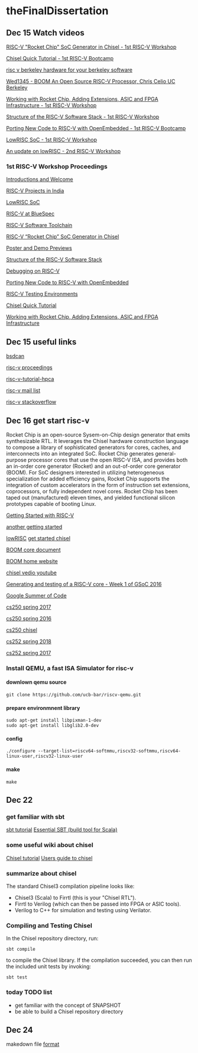 # theFinalDissertation

## Dec 15 Watch videos
[RISC-V "Rocket Chip" SoC Generator in Chisel - 1st RISC-V Workshop](https://www.youtube.com/watch?v=Ir3h3qWcNlg)

[Chisel Quick Tutorial - 1st RISC-V Bootcamp](https://www.youtube.com/watch?v=pfM1WUWbfBs&t=19s)

[risc v berkeley hardware for your berkeley software](https://www.youtube.com/watch?v=SR6m5gcayZs)

[Wed1345 - BOOM An Open Source RISC-V Processor, Chris Celio UC Berkeley](https://www.youtube.com/watch?v=JuJDPbzWpR0)

[Working with Rocket Chip, Adding Extensions, ASIC and FPGA Infrastructure - 1st RISC-V Workshop](https://www.youtube.com/watch?v=64nsYJJqNvI)

[Structure of the RISC-V Software Stack - 1st RISC-V Workshop](https://www.youtube.com/watch?v=2T3eRndwcr0)

[Porting New Code to RISC-V with OpenEmbedded - 1st RISC-V Bootcamp](https://www.youtube.com/watch?v=0xfDcckQfGM)

[LowRISC SoC - 1st RISC-V Workshop](https://www.youtube.com/watch?v=r1i9SAOdyS4)

[An update on lowRISC - 2nd RISC-V Workshop](https://www.youtube.com/watch?v=j94n8yAvq5U)

### 1st RISC-V Workshop Proceedings
[Introductions and Welcome](https://www.youtube.com/watch?v=A5kpo_ff98M&feature=youtu.be)

[RISC-V Projects in India](https://www.youtube.com/watch?v=OoxOzvf78uQ&feature=youtu.be)

[LowRISC SoC](https://www.youtube.com/watch?v=r1i9SAOdyS4&feature=youtu.be)

[RISC-V at BlueSpec](https://www.youtube.com/watch?v=6G0xsL1lmrg&feature=youtu.be)

[RISC-V Software Toolchain](https://www.youtube.com/watch?v=XSyH9T-Cj4w&feature=youtu.be)

[RISC-V “Rocket Chip” SoC Generator in Chisel](https://www.youtube.com/watch?v=Ir3h3qWcNlg&feature=youtu.be)

[Poster and Demo Previews](https://www.youtube.com/watch?v=yM1SQPpXPXQ&feature=youtu.be)

[Structure of the RISC-V Software Stack](https://www.youtube.com/watch?v=2T3eRndwcr0&feature=youtu.be)

[Debugging on RISC-V](https://www.youtube.com/watch?v=sIfG4C936rA&feature=youtu.be)

[Porting New Code to RISC-V with OpenEmbedded](https://www.youtube.com/watch?v=0xfDcckQfGM&feature=youtu.be)

[RISC-V Testing Environments](https://www.youtube.com/watch?v=mbyb7BgYyXg&feature=youtu.be)

[Chisel Quick Tutorial](https://www.youtube.com/watch?v=pfM1WUWbfBs&feature=youtu.be)

[Working with Rocket Chip, Adding Extensions, ASIC and FPGA Infrastructure](https://www.youtube.com/watch?v=64nsYJJqNvI&feature=youtu.be)

## Dec 15 useful links
[bsdcan](http://www.bsdcan.org/2019/)

[risc-v proceedings](https://riscv.org/category/workshops/proceedings/)

[risc-v-tutorial-hpca](https://riscv.org/2015/02/risc-v-tutorial-hpca-2015/)

[risc-v mail list](https://riscv.org/mailing-lists/)

[risc-v stackoverflow](https://stackoverflow.com/questions/tagged/riscv)

## Dec 16 get start risc-v

Rocket Chip is an open-source Sysem-on-Chip design generator that emits synthesizable RTL. It leverages the Chisel hardware construction language to compose a library of sophisticated generators for cores, caches, and interconnects into an integrated SoC. Rocket Chip generates general-purpose processor cores that use the open RISC-V ISA, and provides both an in-order core generator (Rocket) and an out-of-order core generator (BOOM). For SoC designers interested in utilizing heterogeneous specialization for added efficiency gains, Rocket Chip supports the integration of custom accelerators in the form of instruction set extensions, coprocessors, or fully independent novel cores. Rocket Chip has been taped out (manufactured) eleven times, and yielded functional silicon prototypes capable of booting Linux.

[Getting Started with RISC-V](http://riscv.org.s3-website-us-west-1.amazonaws.com/getting-started.html)

[another getting started](https://www.semiwiki.com/forum/content/7225-getting-started-risc-v.html)

[lowRISC](https://www.lowrisc.org/docs/tagged-memory-v0.1/setup/)
[get started chisel](https://chisel.eecs.berkeley.edu/)

[BOOM core document](https://docs.boom-core.org/en/latest/)

[BOOM home website](https://boom-core.org/index)

[chisel vedio youtube](https://www.youtube.com/channel/UCfangLtLIhrEwDU-xH4VkLg/videos)

[Generating and testing of a RISC-V core - Week 1 of GSoC 2016](http://eliaskousk.teamdac.com/entry/generating-and-testing-of-a-risc-v-core-week-1-of-gsoc-2016)

[Google Summer of Code](https://summerofcode.withgoogle.com/archive/)

[cs250 spring 2017](https://inst.eecs.berkeley.edu/~cs250/sp17/)

[cs250 spring 2016](http://www-inst.eecs.berkeley.edu/~cs250/sp16/)

[cs250 chisel](https://github.com/ucberkeley-cs250/chisel)

[cs252 spring 2018](http://www-inst.eecs.berkeley.edu/~cs152/sp18/)

[cs252 spring 2017](https://inst.eecs.berkeley.edu/~cs252/sp17/)
### Install QEMU, a fast ISA Simulator for risc-v

#### downlown qemu source
```
git clone https://github.com/ucb-bar/riscv-qemu.git
```
#### prepare environmnent library
```
sudo apt-get install libpixman-1-dev
sudo apt-get install libglib2.0-dev
```
#### config
```
./configure --target-list=riscv64-softmmu,riscv32-softmmu,riscv64-linux-user,riscv32-linux-user
```
#### make
```
make
```

## Dec 22
### get familiar with sbt
[sbt tutorial](https://www.scala-sbt.org/1.x/docs/sbt-by-example.html)
[Essential SBT (build tool for Scala)](https://www.scalawilliam.com/essential-sbt/)
### some useful wiki about chisel
[Chisel tutorial](https://github.com/ucb-bar/chisel-tutorial/wiki)
[Users guide to chisel](https://github.com/freechipsproject/chisel3/wiki)
### summarize about chisel
The standard Chisel3 compilation pipeline looks like:
- Chisel3 (Scala) to Firrtl (this is your "Chisel RTL").
- Firrtl to Verilog (which can then be passed into FPGA or ASIC tools).
- Verilog to C++ for simulation and testing using Verilator.

### Compiling and Testing Chisel
In the Chisel repository directory, run:
```
sbt compile
```
to compile the Chisel library. If the compilation succeeded, you can then run the included unit tests by invoking:
```
sbt test
```

### today TODO list
- get familiar with the concept of SNAPSHOT
- be able to build a Chisel repository directory

## Dec 24
makedown file [format](https://help.github.com/articles/basic-writing-and-formatting-syntax/)